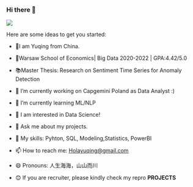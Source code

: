 ### Hi there 👋

![](https://github-readme-stats.vercel.app/api?username=Yuqing)

Here are some ideas to get you started:

- 👧I am Yuqing from China.
- 🏫Warsaw School of Economics| Big Data 2020-2022 | GPA:4.42/5.0 
- 📚Master Thesis: Research on Sentiment Time Series for Anomaly Detection

- 🔭 I’m currently working on Capgemini Poland as Data Analyst :)
- 🌱 I’m currently learning ML/NLP
- 🤔 I am interested in Data Science!
- 💬 Ask me about my projects.
- 🚀 My skills: Pyhton, SQL, Modeling,Statistics, PowerBI
- 📫 How to reach me: Holayuqing@gmail.com
- 😄 Pronouns: 人生海海，山山而川
- 😊 If you are recruiter, please kindly check my repro **PROJECTS** 
